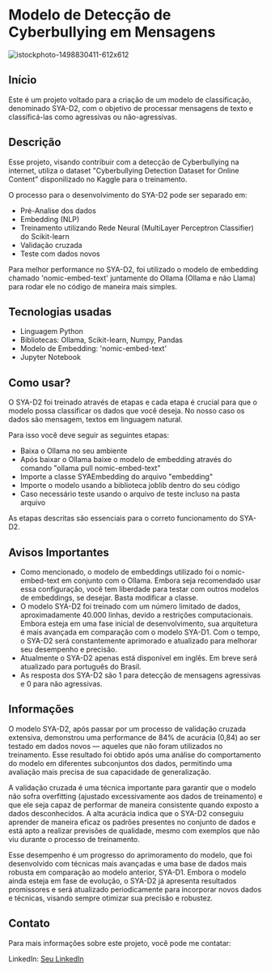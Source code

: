 # Modelo de Detecção de Cyberbullying em Mensagens

![istockphoto-1498830411-612x612](https://github.com/user-attachments/assets/bc8b682b-5064-4e76-8b05-4daa2f2a4988)


## Início

Este é um projeto voltado para a criação de um modelo de classificação, denominado SYA-D2, com o objetivo de processar mensagens de texto e classificá-las como agressivas ou não-agressivas.

## Descrição

Esse projeto, visando contribuir com a detecção de Cyberbullying na internet, utiliza o dataset "Cyberbullying Detection Dataset for Online Content" disponilizado no Kaggle para o treinamento.

O processo para o desenvolvimento do SYA-D2 pode ser separado em:

- Pré-Analise dos dados
- Embedding (NLP)
- Treinamento utilizando Rede Neural (MultiLayer Perceptron Classifier) do Scikit-learn
- Validação cruzada
- Teste com dados novos

Para melhor performance no SYA-D2, foi utilizado o modelo de embedding chamado 'nomic-embed-text' juntamente do Ollama (Ollama e não Llama) para rodar ele no código de maneira mais simples.


## Tecnologias usadas

- Linguagem Python
- Bibliotecas: Ollama, Scikit-learn, Numpy, Pandas
- Modelo de Embedding: 'nomic-embed-text'
- Jupyter Notebook

## Como usar?

O SYA-D2 foi treinado através de etapas e cada etapa é crucial para que o modelo possa classificar os dados que você deseja. No nosso caso os dados são mensagem, textos em linguagem natural.

Para isso você deve seguir as seguintes etapas:

- Baixa o Ollama no seu ambiente 
- Após baixar o Ollama baixe o modelo de embedding através do comando "ollama pull nomic-embed-text"
- Importe a classe SYAEmbedding do arquivo "embedding"
- Importe o modelo usando a biblioteca joblib dentro do seu código
- Caso necessário teste usando o arquivo de teste incluso na pasta arquivo

As etapas descritas são essenciais para o correto funcionamento do SYA-D2.


## Avisos Importantes

- Como mencionado, o modelo de embeddings utilizado foi o nomic-embed-text em conjunto com o Ollama. Embora seja recomendado usar essa configuração, você tem liberdade para testar com outros modelos de embeddings, se desejar. Basta modificar a classe.
- O modelo SYA-D2 foi treinado com um número limitado de dados, aproximadamente 40.000 linhas, devido a restrições computacionais. Embora esteja em uma fase inicial de desenvolvimento, sua arquitetura é mais avançada em comparação com o modelo SYA-D1. Com o tempo, o SYA-D2 será constantemente aprimorado e atualizado para melhorar seu desempenho e precisão.
- Atualmente o SYA-D2 apenas está disponível em inglês. Em breve será atualizado para português do Brasil.
- As resposta dos SYA-D2 são 1 para detecção de mensagens agressivas e 0 para não agressivas.

## Informações

O modelo SYA-D2, após passar por um processo de validação cruzada extensiva, demonstrou uma performance de 84% de acurácia (0,84) ao ser testado em dados novos — aqueles que não foram utilizados no treinamento. Esse resultado foi obtido após uma análise do comportamento do modelo em diferentes subconjuntos dos dados, permitindo uma avaliação mais precisa de sua capacidade de generalização.

A validação cruzada é uma técnica importante para garantir que o modelo não sofra overfitting (ajustado excessivamente aos dados de treinamento) e que ele seja capaz de performar de maneira consistente quando exposto a dados desconhecidos. A alta acurácia indica que o SYA-D2 conseguiu aprender de maneira eficaz os padrões presentes no conjunto de dados e está apto a realizar previsões de qualidade, mesmo com exemplos que não viu durante o processo de treinamento.

Esse desempenho é um progresso do aprimoramento do modelo, que foi desenvolvido com técnicas mais avançadas e uma base de dados mais robusta em comparação ao modelo anterior, SYA-D1. Embora o modelo ainda esteja em fase de evolução, o SYA-D2 já apresenta resultados promissores e será atualizado periodicamente para incorporar novos dados e técnicas, visando sempre otimizar sua precisão e robustez.

## Contato

Para mais informações sobre este projeto, você pode me contatar:

LinkedIn: [Seu LinkedIn](http://linkedin.com/in/lucas-moraes-4b3a30284)

